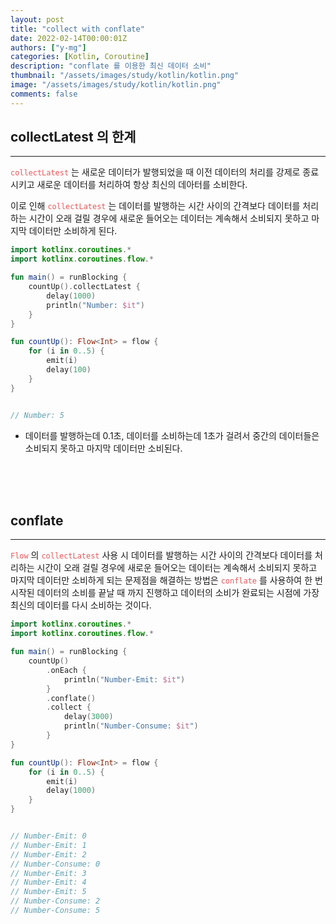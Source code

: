 ```yaml
---
layout: post
title: "collect with conflate"
date: 2022-02-14T00:00:01Z
authors: ["y-mg"]
categories: [Kotlin, Coroutine]
description: "conflate 를 이용한 최신 데이터 소비"
thumbnail: "/assets/images/study/kotlin/kotlin.png"
image: "/assets/images/study/kotlin/kotlin.png"
comments: false
---
```



## collectLatest 의 한계
***
<code style="color: #eb5657;">collectLatest</code> 는 새로운 데이터가 발행되었을 때 이전 데이터의 처리를 강제로 종료시키고 새로운 데이터를 처리하여 항상 최신의 데아터를 소비한다.
<br/>

이로 인해 <code style="color: #eb5657;">collectLatest</code> 는 데이터를 발행하는 시간 사이의 간격보다 데이터를 처리하는 시간이 오래 걸릴 경우에 새로운 들어오는 데이터는 계속해서 소비되지 못하고 마지막 데이터만 소비하게 된다.
<br/>

```kotlin
import kotlinx.coroutines.*
import kotlinx.coroutines.flow.*

fun main() = runBlocking {
    countUp().collectLatest {
        delay(1000)
        println("Number: $it")
    }
}

fun countUp(): Flow<Int> = flow {
    for (i in 0..5) {
        emit(i)
        delay(100)
    }
}


// Number: 5
```
- 데이터를 발행하는데 0.1초, 데이터를 소비하는데 1초가 걸려서 중간의 데이터들은 소비되지 못하고 마지막 데이터만 소비된다.
<br/>
<br/>
<br/>



## conflate
***
<code style="color: #eb5657;">Flow</code> 의 <code style="color: #eb5657;">collectLatest</code> 사용 시 데이터를 발행하는 시간 사이의 간격보다 데이터를 처리하는 시간이 오래 걸릴 경우에 새로운 들어오는 데이터는 계속해서 소비되지 못하고 마지막 데이터만 소비하게 되는 문제점을 해결하는 방법은 <code style="color: #eb5657;">conflate</code> 를 사용하여 한 번 시작된 데이터의 소비를 끝날 때 까지 진행하고 데이터의 소비가 완료되는 시점에 가장 최신의 데이터를 다시 소비하는 것이다.
<br/>

```kotlin
import kotlinx.coroutines.*
import kotlinx.coroutines.flow.*

fun main() = runBlocking {
    countUp()
        .onEach {
            println("Number-Emit: $it")
        }
        .conflate()
        .collect {
            delay(3000)
            println("Number-Consume: $it")
        }
}

fun countUp(): Flow<Int> = flow {
    for (i in 0..5) {
        emit(i)
        delay(1000)
    }
}


// Number-Emit: 0
// Number-Emit: 1
// Number-Emit: 2
// Number-Consume: 0
// Number-Emit: 3
// Number-Emit: 4
// Number-Emit: 5
// Number-Consume: 2
// Number-Consume: 5
```
